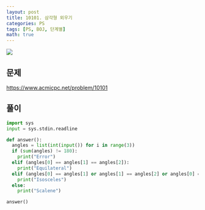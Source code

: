 ```yaml
---
layout: post
title: 10101. 삼각형 외우기
categories: PS
tags: [PS, BOJ, 단계별]
math: true
---
```


<img src="https://onlinejudgeimages.s3-ap-northeast-1.amazonaws.com/images/boj-og.png" />

## 문제

https://www.acmicpc.net/problem/10101

## 풀이

```python
import sys
input = sys.stdin.readline

def answer():
  angles = list(int(input()) for i in range(3))
  if (sum(angles) != 180):
    print("Error")
  elif (angles[0] == angles[1] == angles[2]):
    print("Equilateral")
  elif (angles[0] == angles[1] or angles[1] == angles[2] or angles[0] == angles[2]):
    print("Isosceles")
  else:
    print("Scalene")

answer()

```
